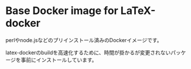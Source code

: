 # Base Docker image for LaTeX-docker
perlやnode.jsなどのプリインストール済みのDockerイメージです。

latex-dockerのbuildを高速化するために、時間が掛かるが変更されないパッケージを事前にインストールしています。
